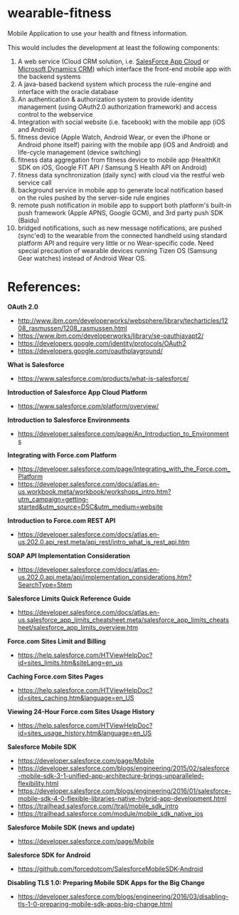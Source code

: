 # wearable-fitness

Mobile Application to use your health and ﬁtness information. <br/>

This would includes the development at least the following components: <br/>

1. A web service (Cloud CRM solution, i.e. [SalesForce App Cloud](https://www.salesforce.com/ap/platform/overview/) or [Microsoft Dynamics CRM](https://www.microsoft.com/en-us/dynamics/crm.aspx)) which interface the front-end mobile app with the backend systems <br/>
2. A java-based backend system which process the rule-engine and interface with the oracle database <br/>
3. An authentication & authorization system to provide identity management (using OAuth2.0 authorization framework) and access control to the webservice <br/>
4. Integration with social website (i.e. facebook) with the mobile app (iOS and Android)
5. fitness device (Apple Watch, Android Wear, or even the iPhone or Android phone itself) pairing with the mobile app (iOS and Android) and life-cycle management (device switching)
6. fitness data aggregation from fitness device to mobile app (HealthKit SDK on iOS, Google FIT API / Samsung S Health API on Android)
7. fitness data synchronization (daily sync) with cloud via the restful web service call
8. background service in mobile app to generate local notification based on the rules pushed by the server-side rule engines
9. remote push notification in mobile app to support both platform's built-in push framework (Apple APNS, Google GCM), and 3rd party push SDK (Baidu)
10. bridged notifications, such as new message notifications, are pushed (sync'ed) to the wearable from the connected handheld using standard platform API and require very little or no Wear-specific code. Need special precaution of wearable devices running Tizen OS (Samsung Gear watches) instead of Android Wear OS.

# References:

<b>OAuth 2.0</b>
- http://www.ibm.com/developerworks/websphere/library/techarticles/1208_rasmussen/1208_rasmussen.html <br/>
- https://www.ibm.com/developerworks/library/se-oauthjavapt2/ <br/>
- https://developers.google.com/identity/protocols/OAuth2 <br/>
- https://developers.google.com/oauthplayground/ <br/>

<b>What is Salesforce </b><br/>
- https://www.salesforce.com/products/what-is-salesforce/ <br/>

<b>Introduction of Salesforce App Cloud Platform</b> <br/>
- https://www.salesforce.com/platform/overview/ <br/>

<b>Introduction to Salesforce Environments</b> <br/>
- https://developer.salesforce.com/page/An_Introduction_to_Environments <br/>

<b>Integrating with Force.com Platform</b> <br/>
- https://developer.salesforce.com/page/Integrating_with_the_Force.com_Platform <br/>
- https://developer.salesforce.com/docs/atlas.en-us.workbook.meta/workbook/workshops_intro.htm?utm_campaign=getting-started&utm_source=DSC&utm_medium=website <br/>

<b>Introduction to Force.com REST API</b> <br/>
- https://developer.salesforce.com/docs/atlas.en-us.202.0.api_rest.meta/api_rest/intro_what_is_rest_api.htm  <br/>

<b>SOAP API Implementation Consideration</b> <br/>
- https://developer.salesforce.com/docs/atlas.en-us.202.0.api.meta/api/implementation_considerations.htm?SearchType=Stem <br/>

<b>Salesforce Limits Quick Reference Guide</b> <br/>
- https://developer.salesforce.com/docs/atlas.en-us.salesforce_app_limits_cheatsheet.meta/salesforce_app_limits_cheatsheet/salesforce_app_limits_overview.htm <br/>

<b>Force.com Sites Limit and Billing</b> <br/>
- https://help.salesforce.com/HTViewHelpDoc?id=sites_limits.htm&siteLang=en_us <br/>

<b>Caching Force.com Sites Pages</b> <br/>
- https://help.salesforce.com/HTViewHelpDoc?id=sites_caching.htm&language=en_US <br/>

<b>Viewing 24-Hour Force.com Sites Usage History</b> <br/>
- https://help.salesforce.com/HTViewHelpDoc?id=sites_usage_history.htm&language=en_US <br/>

<b>Salesforce Mobile SDK</b> <br/>
- https://developer.salesforce.com/page/Mobile <br/>
- https://developer.salesforce.com/blogs/engineering/2015/02/salesforce-mobile-sdk-3-1-unified-app-architecture-brings-unparalleled-flexibility.html <br/>
- https://developer.salesforce.com/blogs/engineering/2016/01/salesforce-mobile-sdk-4-0-flexible-libraries-native-hybrid-app-development.html <br/>
- https://trailhead.salesforce.com//trail/mobile_sdk_intro <br/>
- https://trailhead.salesforce.com/module/mobile_sdk_native_ios <br/>

<b>Salesforce Mobile SDK (news and update)</b>
- https://developer.salesforce.com/page/Mobile <br/>

<b>Salesforce SDK for Android</b>
- https://github.com/forcedotcom/SalesforceMobileSDK-Android <br/>

<b>Disabling TLS 1.0: Preparing Mobile SDK Apps for the Big Change</b>
- https://developer.salesforce.com/blogs/engineering/2016/03/disabling-tls-1-0-preparing-mobile-sdk-apps-big-change.html <br/>

<br/>
